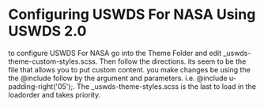 # Configuring USWDS For NASA Using USWDS 2.0

 to configure USWDS For NASA go into the Theme Folder and edit _uswds-theme-custom-styles.scss. Then follow the directions.
 its seem to be the file that allows you to put custom content. you make changes be using the the @include  follow by the argument and parameters. i.e. @include u-padding-right('05');. The _uswds-theme-styles.scss is the last to load in the loadorder and takes priority.
  
